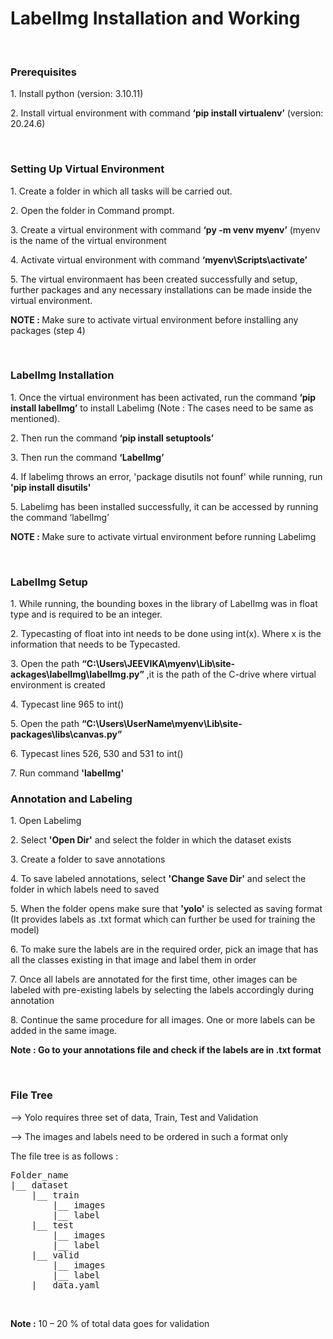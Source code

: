 <h1>
  LabelImg Installation and Working
</h1></br>

<h3>
  Prerequisites
</h3>
<p>1. Install python (version: 3.10.11)</p>
<p>2. Install virtual environment with command <b>‘pip install virtualenv’</b> (version: 20.24.6)</p></br>

<h3>
  Setting Up Virtual Environment
</h3>
<p>1. Create a folder in which all tasks will be carried out.</p>
<p>2. Open the folder in Command prompt.</p>
<p>3. Create a virtual environment with command <b>‘py -m venv myenv’</b> (myenv is the name of the virtual environment</p>
<p>4. Activate virtual environment with command <b>‘myenv\Scripts\activate’</b></p>
<p>5. The virtual environmaent has been created successfully and setup, further packages and any necessary installations can be made inside the virtual environment.</p>
<p><b>NOTE : </b>Make sure to activate virtual environment before installing any packages (step 4)</p></br>

<h3>
  LabelImg Installation
</h3>
<p>1. Once the virtual environment has been activated, run the command <b>‘pip install labelImg’</b> to install Labelimg (Note : The cases need to be same as mentioned).</p>
<p>2. Then run the command <b>‘pip install setuptools’</b></p>
<p>3. Then run the command <b>‘LabelImg’</b></p>
<p>4. If labelimg throws an error, 'package disutils not founf' while running, run <b>'pip install disutils'</b></p>
<p>5. Labelimg has been installed successfully, it can be accessed by running the command ‘labelImg’</p>
<p><b>NOTE : </b>Make sure to activate virtual environment before running Labelimg</p></br>

<h3>
  LabelImg Setup
</h3>
<p>1. While running, the bounding boxes in the library of LabelImg was in float type and is required to be an integer.</p>
<p>2. Typecasting of float into int needs to be done using int(x). Where x is the information that needs to be Typecasted.</p>
<p>3. Open the path <b>“C:\Users\JEEVIKA\myenv\Lib\site-ackages\labelImg\labelImg.py”</b> ,it is the path of the C-drive where virtual environment is created</p>
<p>4. Typecast line 965 to int()</p>
<p>5. Open the path <b>“C:\Users\UserName\myenv\Lib\site-packages\libs\canvas.py” </b></p>
<p>6. Typecast lines 526, 530 and 531 to int()</p>
<p>7. Run command <b>'labelImg'</b></b></p>

<h3>
  Annotation and Labeling
</h3>
<p>1. Open Labelimg</p>
<p>2. Select <b>'Open Dir'</b> and select the folder in which the dataset exists</p>
<p>3. Create a folder to save annotations</p>
<p>4. To save labeled annotations, select <b>'Change Save Dir'</b> and select the folder in which labels need to saved</p>
<p>5. When the folder opens make sure that <b>'yolo'</b> is selected as saving format (It provides labels as .txt format which can further be used for training the model)</p>
<p>6. To make sure the labels are in the required order, pick an image that has all the classes existing in that image and label them in order</p>
<p>7. Once all labels are annotated for the first time, other images can be labeled with pre-existing labels by selecting the labels accordingly during annotation</p>
<p>8. Continue the same procedure for all images. One or more labels can be added in the same image.</p>
<p><b>Note : Go to your annotations file and check if the labels are in .txt format</b></p></br>

<h3>
  File Tree
</h3>
<p>--> Yolo requires three set of data, Train, Test and Validation</p>
<p>--> The images and labels need to be ordered in such a format only</p>
<p>The file tree is as follows :</p>
<pre>Folder_name
|__ dataset
    |__ train
        |__ images
        |__ label
    |__ test
        |__ images
        |__ label
    |__ valid
        |__ images
        |__ label
    |__ data.yaml</pre>
  </br>
  <p><b>Note :</b> 10 – 20 % of total data goes for validation</p>






